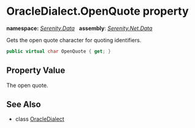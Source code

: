 # OracleDialect.OpenQuote property
**namespace:** *[Serenity.Data](../../README.md#serenity.data-namespace)*   **assembly**: *[Serenity.Net.Data](../../README.md)*

Gets the open quote character for quoting identifiers.

```csharp
public virtual char OpenQuote { get; }
```

## Property Value

The open quote.

## See Also

* class [OracleDialect](../OracleDialect.md)